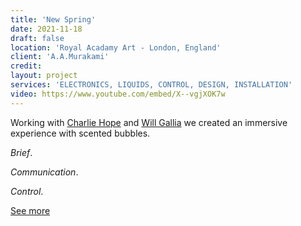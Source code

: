```yaml
---
title: 'New Spring'
date: 2021-11-18
draft: false
location: 'Royal Acadamy Art - London, England'
client: 'A.A.Murakami'
credit: 
layout: project
services: 'ELECTRONICS, LIQUIDS, CONTROL, DESIGN, INSTALLATION'
video: https://www.youtube.com/embed/X--vgjXOK7w
---
```


Working with [Charlie Hope](https://charliehope.net) and [Will Gallia](https://llia.io) we created an immersive experience with scented bubbles. 

*Brief*. 

*Communication*. 

*Control*. 



[See more](https://www.wallpaper.com/art/aa-murakami-superblue-silent-fall#0_pic_4)
